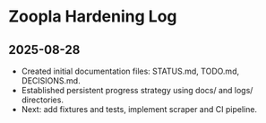 # Zoopla Hardening Log

## 2025-08-28
- Created initial documentation files: STATUS.md, TODO.md, DECISIONS.md.
- Established persistent progress strategy using docs/ and logs/ directories.
- Next: add fixtures and tests, implement scraper and CI pipeline.

